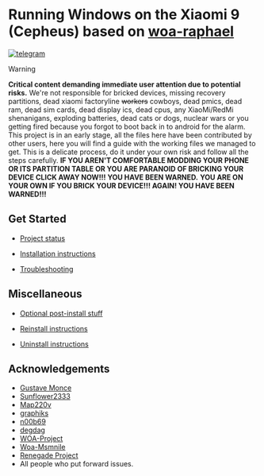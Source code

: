 
# Running Windows on the Xiaomi 9 (Cepheus)  based on [woa-raphael](https://github.com/graphiks/woa-raphael)

[![telegram](https://img.shields.io/badge/chat-telegram-brightgreen.svg?logo=telegram&style=flat-square)](https://t.me/WinOnMi9)

> [!WARNING]
> **Critical content demanding immediate user attention due to potential risks.**
> We're not responsible for bricked devices, missing recovery partitions, dead xiaomi factoryline ~~workers~~ cowboys, dead pmics, dead ram, dead sim cards, dead display ics, dead cpus, any XiaoMi/RedMi shenanigans, exploding batteries, dead cats or dogs, nuclear wars or you getting fired because you forgot to boot back in to android for the alarm.
> This project is in an early stage, all the files here have been contributed by other users, here you will find a guide with the working files we managed to get. This is a delicate process, do it under your own risk and follow all the steps carefully.
> **IF YOU AREN'T COMFORTABLE MODDING YOUR PHONE OR ITS PARTITION TABLE OR YOU ARE PARANOID OF BRICKING YOUR DEVICE CLICK AWAY NOW!!! YOU HAVE BEEN WARNED.**
> **YOU ARE ON YOUR OWN IF YOU BRICK YOUR DEVICE!!! AGAIN! YOU HAVE BEEN WARNED!!!**


## Get Started

- [Project status](https://github.com/qaz6750/XiaoMi9-Drivers/blob/main/Status.md)

- [Installation instructions](guide/install-1.md)

- [Troubleshooting](guide/troubleshooting.md)

## Miscellaneous

- [Optional post-install stuff](guide/postinstall.md)

- [Reinstall instructions](guide/reinstall.md)

- [Uninstall instructions](guide/uninstall.md)

## Acknowledgements
  - [Gustave Monce](https://github.com/gus33000)
  - [Sunflower2333](https://github.com/sunflower2333)
  - [Map220v](https://github.com/map220v)
  - [graphiks](https://github.com/graphiks)
  - [n00b69](https://github.com/n00b69)
  - [degdag](https://github.com/degdag)
  - [WOA-Project](https://github.com/WOA-Project)
  - [Woa-Msmnile](https://github.com/woa-msmnile)
  - [Renegade Project](https://github.com/edk2-porting)
  - All people who put forward issues.
